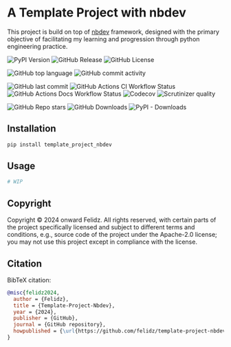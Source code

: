 # A Template Project with nbdev


<!-- WARNING: THIS FILE WAS AUTOGENERATED! DO NOT EDIT! -->

This project is build on top of [nbdev](https://github.com/fastai/nbdev)
framework, designed with the primary objective of facilitating my
learning and progression through python engineering practice.

![PyPI
Version](https://img.shields.io/pypi/v/template-project-nbdev.svg?style=flat-square&color=darkblue)
![GitHub
Release](https://img.shields.io/github/v/release/felidz/template-project-nbdev.svg?style=flat-square&logo=github)
![GitHub
License](https://img.shields.io/github/license/felidz/template-project-nbdev.svg?style=flat-square&logo=github)

![GitHub top
language](https://img.shields.io/github/languages/top/felidz/template-project-nbdev.svg?style=flat-square)
![GitHub commit
activity](https://img.shields.io/github/commit-activity/t/felidz/template-project-nbdev.svg?style=flat-square&logo=github)

![GitHub last
commit](https://img.shields.io/github/last-commit/felidz/template-project-nbdev.svg?style=flat-square&logo=github&color=darkgreen)
![GitHub Actions CI Workflow
Status](https://img.shields.io/github/actions/workflow/status/felidz/template-project-nbdev/test.yaml?style=flat-square&logo=github&label=CI&color=darkgreen)
![GitHub Actions Docs Workflow
Status](https://img.shields.io/github/actions/workflow/status/felidz/template-project-nbdev/deploy.yaml?style=flat-square&logo=github&label=Docs&color=darkgreen)
![Codecov](https://img.shields.io/codecov/c/github/felidz/template-project-nbdev.svg?style=flat-square&logo=codecov)
![Scrutinizer
quality](https://img.shields.io/scrutinizer/quality/g/felidz/template-project-nbdev.svg?style=flat-square&logo=Scrutinizer)

![GitHub Repo
stars](https://img.shields.io/github/stars/felidz/template-project-nbdev.svg?style=flat-square&logo=github)
![GitHub
Downloads](https://img.shields.io/github/downloads/felidz/template-project-nbdev/total?style=flat-square&logo=github.png)
![PyPI -
Downloads](https://img.shields.io/pypi/dm/template-project-nbdev.svg?style=flat-square&logo=pypi)

<!-- ![discord](https://img.shields.io/badge/Discord?style=flat-square&logo=discord&logoColor=white) -->

## Installation

``` sh
pip install template_project_nbdev
```

## Usage

``` python
# WIP
```

## Copyright

Copyright © 2024 onward Felidz. All rights reserved, with certain parts
of the project specifically licensed and subject to different terms and
conditions, e.g., source code of the project under the Apache-2.0
license; you may not use this project except in compliance with the
license.

## Citation

BibTeX citation:

``` bibtex
@misc{felidz2024,
  author = {Felidz},
  title = {Template-Project-Nbdev},
  year = {2024},
  publisher = {GitHub},
  journal = {GitHub repository},
  howpublished = {\url{https://github.com/felidz/template-project-nbdev}}
}
```
